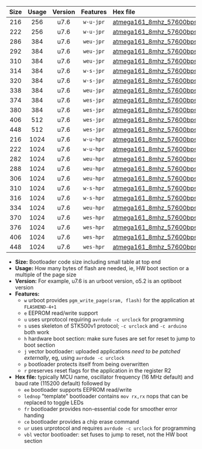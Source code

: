 |Size|Usage|Version|Features|Hex file|
|:-:|:-:|:-:|:-:|:--|
|216|256|u7.6|`w-u-jpr`|[atmega161_8mhz_57600bps_ur_vbl.hex](https://raw.githubusercontent.com/stefanrueger/urboot/main/bootloaders/atmega161/fcpu_8mhz/57600_bps/atmega161_8mhz_57600bps_ur_vbl.hex)|
|222|256|u7.6|`w-u-jpr`|[atmega161_8mhz_57600bps_lednop_ur_vbl.hex](https://raw.githubusercontent.com/stefanrueger/urboot/main/bootloaders/atmega161/fcpu_8mhz/57600_bps/atmega161_8mhz_57600bps_lednop_ur_vbl.hex)|
|286|384|u7.6|`weu-jpr`|[atmega161_8mhz_57600bps_ee_ur_vbl.hex](https://raw.githubusercontent.com/stefanrueger/urboot/main/bootloaders/atmega161/fcpu_8mhz/57600_bps/atmega161_8mhz_57600bps_ee_ur_vbl.hex)|
|292|384|u7.6|`weu-jpr`|[atmega161_8mhz_57600bps_ee_lednop_ur_vbl.hex](https://raw.githubusercontent.com/stefanrueger/urboot/main/bootloaders/atmega161/fcpu_8mhz/57600_bps/atmega161_8mhz_57600bps_ee_lednop_ur_vbl.hex)|
|310|384|u7.6|`weu-jpr`|[atmega161_8mhz_57600bps_ee_lednop_fr_ur_vbl.hex](https://raw.githubusercontent.com/stefanrueger/urboot/main/bootloaders/atmega161/fcpu_8mhz/57600_bps/atmega161_8mhz_57600bps_ee_lednop_fr_ur_vbl.hex)|
|314|384|u7.6|`w-s-jpr`|[atmega161_8mhz_57600bps_vbl.hex](https://raw.githubusercontent.com/stefanrueger/urboot/main/bootloaders/atmega161/fcpu_8mhz/57600_bps/atmega161_8mhz_57600bps_vbl.hex)|
|320|384|u7.6|`w-s-jpr`|[atmega161_8mhz_57600bps_lednop_vbl.hex](https://raw.githubusercontent.com/stefanrueger/urboot/main/bootloaders/atmega161/fcpu_8mhz/57600_bps/atmega161_8mhz_57600bps_lednop_vbl.hex)|
|338|384|u7.6|`weu-jpr`|[atmega161_8mhz_57600bps_ee_lednop_fr_ce_ur_vbl.hex](https://raw.githubusercontent.com/stefanrueger/urboot/main/bootloaders/atmega161/fcpu_8mhz/57600_bps/atmega161_8mhz_57600bps_ee_lednop_fr_ce_ur_vbl.hex)|
|374|384|u7.6|`wes-jpr`|[atmega161_8mhz_57600bps_ee_vbl.hex](https://raw.githubusercontent.com/stefanrueger/urboot/main/bootloaders/atmega161/fcpu_8mhz/57600_bps/atmega161_8mhz_57600bps_ee_vbl.hex)|
|380|384|u7.6|`wes-jpr`|[atmega161_8mhz_57600bps_ee_lednop_vbl.hex](https://raw.githubusercontent.com/stefanrueger/urboot/main/bootloaders/atmega161/fcpu_8mhz/57600_bps/atmega161_8mhz_57600bps_ee_lednop_vbl.hex)|
|406|512|u7.6|`wes-jpr`|[atmega161_8mhz_57600bps_ee_lednop_fr_vbl.hex](https://raw.githubusercontent.com/stefanrueger/urboot/main/bootloaders/atmega161/fcpu_8mhz/57600_bps/atmega161_8mhz_57600bps_ee_lednop_fr_vbl.hex)|
|448|512|u7.6|`wes-jpr`|[atmega161_8mhz_57600bps_ee_lednop_fr_ce_vbl.hex](https://raw.githubusercontent.com/stefanrueger/urboot/main/bootloaders/atmega161/fcpu_8mhz/57600_bps/atmega161_8mhz_57600bps_ee_lednop_fr_ce_vbl.hex)|
|216|1024|u7.6|`w-u-hpr`|[atmega161_8mhz_57600bps_ur.hex](https://raw.githubusercontent.com/stefanrueger/urboot/main/bootloaders/atmega161/fcpu_8mhz/57600_bps/atmega161_8mhz_57600bps_ur.hex)|
|222|1024|u7.6|`w-u-hpr`|[atmega161_8mhz_57600bps_lednop_ur.hex](https://raw.githubusercontent.com/stefanrueger/urboot/main/bootloaders/atmega161/fcpu_8mhz/57600_bps/atmega161_8mhz_57600bps_lednop_ur.hex)|
|282|1024|u7.6|`weu-hpr`|[atmega161_8mhz_57600bps_ee_ur.hex](https://raw.githubusercontent.com/stefanrueger/urboot/main/bootloaders/atmega161/fcpu_8mhz/57600_bps/atmega161_8mhz_57600bps_ee_ur.hex)|
|288|1024|u7.6|`weu-hpr`|[atmega161_8mhz_57600bps_ee_lednop_ur.hex](https://raw.githubusercontent.com/stefanrueger/urboot/main/bootloaders/atmega161/fcpu_8mhz/57600_bps/atmega161_8mhz_57600bps_ee_lednop_ur.hex)|
|306|1024|u7.6|`weu-hpr`|[atmega161_8mhz_57600bps_ee_lednop_fr_ur.hex](https://raw.githubusercontent.com/stefanrueger/urboot/main/bootloaders/atmega161/fcpu_8mhz/57600_bps/atmega161_8mhz_57600bps_ee_lednop_fr_ur.hex)|
|310|1024|u7.6|`w-s-hpr`|[atmega161_8mhz_57600bps.hex](https://raw.githubusercontent.com/stefanrueger/urboot/main/bootloaders/atmega161/fcpu_8mhz/57600_bps/atmega161_8mhz_57600bps.hex)|
|316|1024|u7.6|`w-s-hpr`|[atmega161_8mhz_57600bps_lednop.hex](https://raw.githubusercontent.com/stefanrueger/urboot/main/bootloaders/atmega161/fcpu_8mhz/57600_bps/atmega161_8mhz_57600bps_lednop.hex)|
|334|1024|u7.6|`weu-hpr`|[atmega161_8mhz_57600bps_ee_lednop_fr_ce_ur.hex](https://raw.githubusercontent.com/stefanrueger/urboot/main/bootloaders/atmega161/fcpu_8mhz/57600_bps/atmega161_8mhz_57600bps_ee_lednop_fr_ce_ur.hex)|
|370|1024|u7.6|`wes-hpr`|[atmega161_8mhz_57600bps_ee.hex](https://raw.githubusercontent.com/stefanrueger/urboot/main/bootloaders/atmega161/fcpu_8mhz/57600_bps/atmega161_8mhz_57600bps_ee.hex)|
|376|1024|u7.6|`wes-hpr`|[atmega161_8mhz_57600bps_ee_lednop.hex](https://raw.githubusercontent.com/stefanrueger/urboot/main/bootloaders/atmega161/fcpu_8mhz/57600_bps/atmega161_8mhz_57600bps_ee_lednop.hex)|
|406|1024|u7.6|`wes-hpr`|[atmega161_8mhz_57600bps_ee_lednop_fr.hex](https://raw.githubusercontent.com/stefanrueger/urboot/main/bootloaders/atmega161/fcpu_8mhz/57600_bps/atmega161_8mhz_57600bps_ee_lednop_fr.hex)|
|448|1024|u7.6|`wes-hpr`|[atmega161_8mhz_57600bps_ee_lednop_fr_ce.hex](https://raw.githubusercontent.com/stefanrueger/urboot/main/bootloaders/atmega161/fcpu_8mhz/57600_bps/atmega161_8mhz_57600bps_ee_lednop_fr_ce.hex)|

- **Size:** Bootloader code size including small table at top end
- **Usage:** How many bytes of flash are needed, ie, HW boot section or a multiple of the page size
- **Version:** For example, u7.6 is an urboot version, o5.2 is an optiboot version
- **Features:**
  + `w` urboot provides `pgm_write_page(sram, flash)` for the application at `FLASHEND-4+1`
  + `e` EEPROM read/write support
  + `u` uses urprotocol requiring `avrdude -c urclock` for programming
  + `s` uses skeleton of STK500v1 protocol; `-c urclock` and `-c arduino` both work
  + `h` hardware boot section: make sure fuses are set for reset to jump to boot section
  + `j` vector bootloader: uploaded applications *need to be patched externally*, eg, using `avrdude -c urclock`
  + `p` bootloader protects itself from being overwritten
  + `r` preserves reset flags for the application in the register R2
- **Hex file:** typically MCU name, oscillator frequency (16 MHz default) and baud rate (115200 default) followed by
  + `ee` bootloader supports EEPROM read/write
  + `lednop` "template" bootloader contains `mov rx,rx` nops that can be replaced to toggle LEDs
  + `fr` bootloader provides non-essential code for smoother error handing
  + `ce` bootloader provides a chip erase command
  + `ur` uses urprotocol and requires `avrdude -c urclock` for programming
  + `vbl` vector bootloader: set fuses to jump to reset, not the HW boot section
